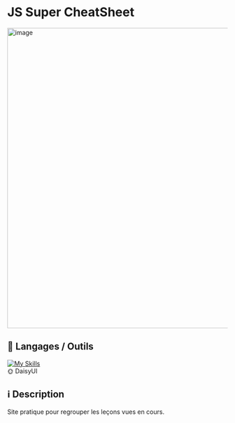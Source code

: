 #  JS Super CheatSheet
<img width="1236" height="685" alt="image" src="https://github.com/user-attachments/assets/9f026666-ded5-403d-9723-663d468224a8" />


## :pushpin: Langages / Outils


[![My Skills](https://skillicons.dev/icons?i=html,css,js,vite,tailwind,npm)](https://skillicons.dev)
<br>
🌞 DaisyUI

## :information_source: Description

Site pratique pour regrouper les leçons vues en cours.


